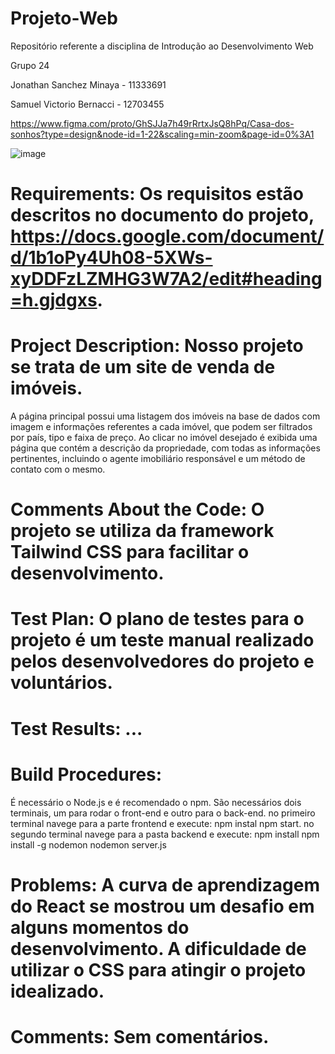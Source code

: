# Projeto-Web
Repositório referente a disciplina de Introdução ao Desenvolvimento Web

Grupo 24

Jonathan Sanchez Minaya - 11333691

Samuel Victorio Bernacci - 12703455

https://www.figma.com/proto/GhSJJa7h49rRrtxJsQ8hPq/Casa-dos-sonhos?type=design&node-id=1-22&scaling=min-zoom&page-id=0%3A1

![image](https://github.com/samuks123/Projeto-Web/assets/103591276/17cc52bf-f3f1-4633-8c4a-b18b3060d46f)

# Requirements: Os requisitos estão descritos no documento do projeto, https://docs.google.com/document/d/1b1oPy4Uh08-5XWs-xyDDFzLZMHG3W7A2/edit#heading=h.gjdgxs.

# Project Description: Nosso projeto se trata de um site de venda de imóveis.
A página principal possui uma listagem dos imóveis na base de dados com imagem e informações referentes a cada imóvel, que podem ser filtrados por país, tipo e faixa de preço. Ao clicar no imóvel desejado é exibida uma página que contém a descrição da propriedade, com todas as informações pertinentes, incluindo o agente imobiliário responsável e um método de contato com o mesmo.

# Comments About the Code: O projeto se utiliza da framework Tailwind CSS para facilitar o desenvolvimento.

# Test Plan: O plano de testes para o projeto é um teste manual realizado pelos desenvolvedores do projeto e voluntários.

# Test Results: ...

# Build Procedures: 
É necessário o Node.js e é recomendado o npm. São necessários dois terminais, um para rodar o front-end e outro para o back-end.
no primeiro terminal navege para a parte frontend e execute:
npm instal
npm start.
no segundo terminal navege para a pasta backend e execute:
npm install
npm install -g nodemon
nodemon server.js

# Problems: A curva de aprendizagem do React se mostrou um desafio em alguns momentos do desenvolvimento. A dificuldade de utilizar o CSS para atingir o projeto idealizado.

# Comments: Sem comentários.

